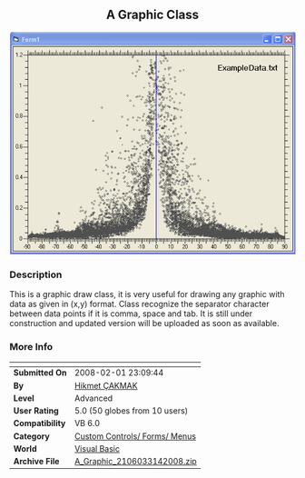 ﻿<div align="center">

## A Graphic Class

<img src="PIC2008314110229085.jpg">
</div>

### Description

This is a graphic draw class, it is very useful for drawing any graphic with data as given in (x,y) format. Class recognize the separator character between data points if it is comma, space and tab. It is still under construction and updated version will be uploaded as soon as available.
 
### More Info
 


<span>             |<span>
---                |---
**Submitted On**   |2008-02-01 23:09:44
**By**             |[Hikmet ÇAKMAK](https://github.com/Planet-Source-Code/PSCIndex/blob/master/ByAuthor/hikmet-akmak.md)
**Level**          |Advanced
**User Rating**    |5.0 (50 globes from 10 users)
**Compatibility**  |VB 6\.0
**Category**       |[Custom Controls/ Forms/  Menus](https://github.com/Planet-Source-Code/PSCIndex/blob/master/ByCategory/custom-controls-forms-menus__1-4.md)
**World**          |[Visual Basic](https://github.com/Planet-Source-Code/PSCIndex/blob/master/ByWorld/visual-basic.md)
**Archive File**   |[A\_Graphic\_2106033142008\.zip](https://github.com/Planet-Source-Code/hikmet-akmak-a-graphic-class__1-70265/archive/master.zip)








